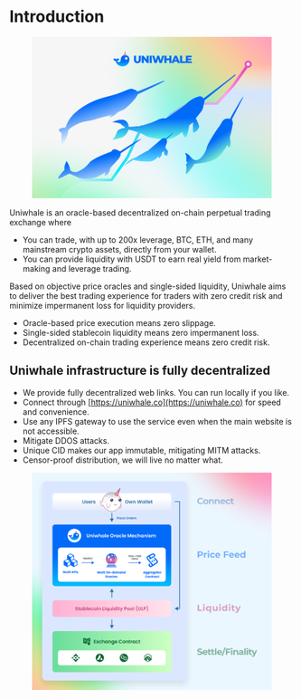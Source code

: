 # Introduction

<figure><img src="https://github.com/uniwhale-io/docs/blob/main/.gitbook/assets/section_cover%20(1).png?raw=true" alt=""><figcaption></figcaption></figure>



Uniwhale is an oracle-based decentralized on-chain perpetual trading exchange where <mark style="color:green;"></mark>&#x20;

* You can trade, with up to 200x leverage, BTC, ETH, and many mainstream crypto assets, directly from your wallet.
* You can provide liquidity with USDT to earn real yield from market-making and leverage trading.

Based on objective price oracles and single-sided liquidity, Uniwhale aims to deliver the best trading experience for traders with zero credit risk and minimize impermanent loss for liquidity providers.

* Oracle-based price execution means zero slippage.
* Single-sided stablecoin liquidity means zero impermanent loss.
* Decentralized on-chain trading experience means zero credit risk.

## Uniwhale infrastructure is fully decentralized

* We provide fully decentralized web links. You can run locally if you like.
* Connect through [https://uniwhale.co](https://uniwhale.co) for speed and convenience.
* Use any IPFS gateway to use the service even when the main website is not accessible.
* Mitigate DDOS attacks.
* Unique CID makes our app immutable, mitigating MITM attacks.
* Censor-proof distribution, we will live no matter what.

<figure><img src="https://github.com/uniwhale-io/docs/blob/main/.gitbook/assets/uniwhale_system_intro_chart%20(1).png?raw=true" alt=""><figcaption></figcaption></figure>

###

